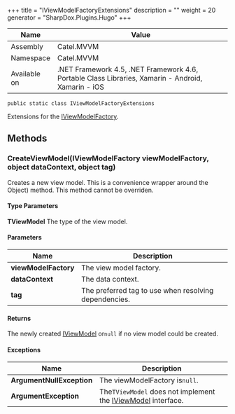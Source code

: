 

+++
title = "IViewModelFactoryExtensions" 
description = ""
weight = 20
generator = "SharpDox.Plugins.Hugo"
+++

Name|Value
---|---
Assembly|Catel.MVVM
Namespace|Catel.MVVM
Available on|.NET Framework 4.5, .NET Framework 4.6, Portable Class Libraries, Xamarin - Android, Xamarin - iOS

```
public static class IViewModelFactoryExtensions
```

Extensions for the [IViewModelFactory](#).

## Methods

### CreateViewModel<TViewModel>(IViewModelFactory viewModelFactory, object dataContext, object tag)

Creates a new view model. This is a convenience wrapper around the Object) method. This method cannot be overriden.

#### Type Parameters

**TViewModel**
The type of the view model.

#### Parameters

Name|Description
---|---
**viewModelFactory**|The view model factory.
**dataContext**|The data context.
**tag**|The preferred tag to use when resolving dependencies.

#### Returns

The newly created [IViewModel](#) or`null` if no view model could be created.

#### Exceptions

Name|Description
---|---
**ArgumentNullException**|The viewModelFactory is`null`.
**ArgumentException**|The`TViewModel` does not implement the [IViewModel](#) interface.

